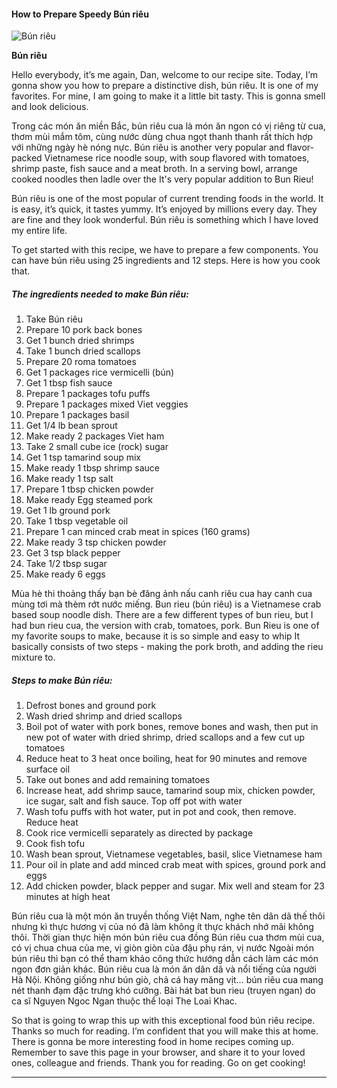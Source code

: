             

#### How to Prepare Speedy Bún riêu

![Bún riêu](https://img-global.cpcdn.com/recipes/6736803230908416/751x532cq70/bun-rieu-recipe-main-photo.jpg)

**Bún riêu**

Hello everybody, it’s me again, Dan, welcome to our recipe site. Today, I’m gonna show you how to prepare a distinctive dish, bún riêu. It is one of my favorites. For mine, I am going to make it a little bit tasty. This is gonna smell and look delicious.

Trong các món ăn miền Bắc, bún riêu cua là món ăn ngon có vị riêng từ cua, thơm mùi mắm tôm, cùng nước dùng chua ngọt thanh thanh rất thích hợp với những ngày hè nóng nực. Bún riêu is another very popular and flavor-packed Vietnamese rice noodle soup, with soup flavored with tomatoes, shrimp paste, fish sauce and a meat broth. In a serving bowl, arrange cooked noodles then ladle over the It's very popular addition to Bun Rieu!

Bún riêu is one of the most popular of current trending foods in the world. It is easy, it’s quick, it tastes yummy. It’s enjoyed by millions every day. They are fine and they look wonderful. Bún riêu is something which I have loved my entire life.

To get started with this recipe, we have to prepare a few components. You can have bún riêu using 25 ingredients and 12 steps. Here is how you cook that.

##### The ingredients needed to make Bún riêu:

1.  Take Bún riêu
2.  Prepare 10 pork back bones
3.  Get 1 bunch dried shrimps
4.  Take 1 bunch dried scallops
5.  Prepare 20 roma tomatoes
6.  Get 1 packages rice vermicelli (bún)
7.  Get 1 tbsp fish sauce
8.  Prepare 1 packages tofu puffs
9.  Prepare 1 packages mixed Viet veggies
10.  Prepare 1 packages basil
11.  Get 1/4 lb bean sprout
12.  Make ready 2 packages Viet ham
13.  Take 2 small cube ice (rock) sugar
14.  Get 1 tsp tamarind soup mix
15.  Make ready 1 tbsp shrimp sauce
16.  Make ready 1 tsp salt
17.  Prepare 1 tbsp chicken powder
18.  Make ready Egg steamed pork
19.  Get 1 lb ground pork
20.  Take 1 tbsp vegetable oil
21.  Prepare 1 can minced crab meat in spices (160 grams)
22.  Make ready 3 tsp chicken powder
23.  Get 3 tsp black pepper
24.  Take 1/2 tbsp sugar
25.  Make ready 6 eggs

Mùa hè thi thoảng thấy bạn bè đăng ảnh nấu canh riêu cua hay canh cua mùng tơi mà thèm rớt nước miếng. Bun rieu (bún riêu) is a Vietnamese crab based soup noodle dish. There are a few different types of bun rieu, but I had bun rieu cua, the version with crab, tomatoes, pork. Bun Rieu is one of my favorite soups to make, because it is so simple and easy to whip It basically consists of two steps - making the pork broth, and adding the rieu mixture to.

##### Steps to make Bún riêu:

1.  Defrost bones and ground pork
2.  Wash dried shrimp and dried scallops
3.  Boil pot of water with pork bones, remove bones and wash, then put in new pot of water with dried shrimp, dried scallops and a few cut up tomatoes
4.  Reduce heat to 3 heat once boiling, heat for 90 minutes and remove surface oil
5.  Take out bones and add remaining tomatoes
6.  Increase heat, add shrimp sauce, tamarind soup mix, chicken powder, ice sugar, salt and fish sauce. Top off pot with water
7.  Wash tofu puffs with hot water, put in pot and cook, then remove. Reduce heat
8.  Cook rice vermicelli separately as directed by package
9.  Cook fish tofu
10.  Wash bean sprout, Vietnamese vegetables, basil, slice Vietnamese ham
11.  Pour oil in plate and add minced crab meat with spices, ground pork and eggs
12.  Add chicken powder, black pepper and sugar. Mix well and steam for 23 minutes at high heat

Bún riêu cua là một món ăn truyền thống Việt Nam, nghe tên dân dã thế thôi nhưng kì thực hương vị của nó đã làm không ít thực khách nhớ mãi không thôi. Thời gian thực hiện món bún riêu cua đồng Bún riêu cua thơm mùi cua, có vị chua chua của me, vị giòn giòn của đậu phụ rán, vị nước Ngoài món bún riêu thì bạn có thể tham khảo công thức hướng dẫn cách làm các món ngon đơn giản khác. Bún riêu cua là món ăn dân dã và nổi tiếng của người Hà Nội. Không giống như bún giò, chả cá hay măng vịt… bún riêu cua mang nét thanh đạm đặc trưng khó cưỡng. Bài hát bat bun rieu (truyen ngan) do ca sĩ Nguyen Ngoc Ngan thuộc thể loại The Loai Khac.

So that is going to wrap this up with this exceptional food bún riêu recipe. Thanks so much for reading. I’m confident that you will make this at home. There is gonna be more interesting food in home recipes coming up. Remember to save this page in your browser, and share it to your loved ones, colleague and friends. Thank you for reading. Go on get cooking!

* * *